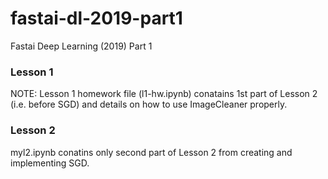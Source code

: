 # fastai-dl-2019-part1
Fastai Deep Learning (2019) Part 1

### Lesson 1
NOTE: Lesson 1 homework file (l1-hw.ipynb) conatains 1st part of Lesson 2 (i.e. before SGD) and details on how to use ImageCleaner properly.

### Lesson 2
myl2.ipynb conatins only second part of Lesson 2 from creating and implementing SGD.
